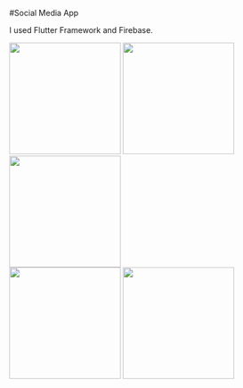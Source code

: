#Social Media App

I used Flutter Framework and Firebase.

<div align="start">
    <img src="https://user-images.githubusercontent.com/76684491/143051304-eb8d33d1-7b62-4531-8dd1-60eacfe4d795.png" width="200px"</img>
    <img src="https://user-images.githubusercontent.com/76684491/143051307-3c793b6d-7d61-4221-846a-d636df833808.png" width="200px"</img> 
  <img src="https://user-images.githubusercontent.com/76684491/143051311-40a771e1-fef1-436b-8f33-bf19647fc7dc.png" width="200px"</img> 
  
</div>
<div align="start">
    <img src="https://user-images.githubusercontent.com/76684491/143051317-9204a80e-0724-47f5-a844-e74408f57c20.png" width="200px"</img>
    <img src="https://user-images.githubusercontent.com/76684491/143051324-a9a8500a-e2c5-4742-930c-98403c3d3b8b.png" width="200px"</img> 
  
</div>

